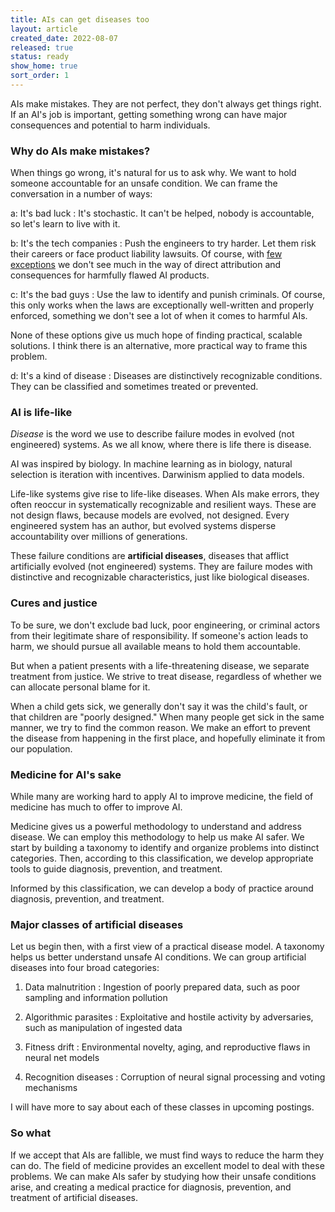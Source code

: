 ```yaml
---
title: AIs can get diseases too
layout: article
created_date: 2022-08-07
released: true
status: ready
show_home: true
sort_order: 1
---
```


AIs make mistakes. They are not perfect, they don't always get things
right.  If an AI's job is important, getting something wrong can have
major consequences and potential to harm individuals.

### Why do AIs make mistakes?

When things go wrong, it's natural for us to ask why. We want to hold
someone accountable for an unsafe condition. We can frame the
conversation in a number of ways:

a: It's bad luck
: It's stochastic. It can't be helped, nobody is accountable, so let's learn to live with it.

b: It's the tech companies
: Push the engineers to try harder. Let them risk their careers or
face product liability lawsuits. Of course, with [few
exceptions](https://www.theguardian.com/news/2018/mar/17/data-war-whistleblower-christopher-wylie-faceook-nix-bannon-trump)
we don't see much in the way of direct attribution and consequences
for harmfully flawed AI products.

c: It's the bad guys
: Use the law to identify and punish criminals. Of course, this only works when the laws
are exceptionally well-written and properly enforced, something we don't see a lot of
when it comes to harmful AIs.

None of these options give us much hope of finding practical, scalable
solutions. I think there is an alternative, more practical way to frame this problem.

d: It's a kind of disease
: Diseases are distinctively recognizable conditions. They can be classified and 
sometimes treated or prevented.

### AI is life-like

*Disease* is the word we use to describe failure modes in evolved (not
engineered) systems.  As we all know, where there is life there is
disease.

AI was inspired by biology. In machine learning as in biology, natural
selection is iteration with incentives. Darwinism applied to data
models. 

<!-- start_excerpt -->
Life-like systems give rise to life-like diseases. When AIs make
errors, they often reoccur in systematically recognizable and
resilient ways. These are not design flaws, because models are
evolved, not designed. Every engineered system has an author, but
evolved systems disperse accountability over millions of generations.
<!-- end_excerpt -->

These failure conditions are **artificial diseases**, diseases that
afflict artificially evolved (not engineered) systems. They are
failure modes with distinctive and recognizable characteristics, just
like biological diseases.

### Cures and justice
To be sure, we don't exclude bad luck, poor engineering, or criminal
actors from their legitimate share of responsibility. If someone's
action leads to harm, we should pursue all available means to hold
them accountable.

But when a patient presents with a life-threatening disease, we
separate treatment from justice. We strive to treat disease,
regardless of whether we can allocate personal blame for it.

When a child gets sick, we generally don't say it was the child's
fault, or that children are "poorly designed."  When many people get
sick in the same manner, we try to find the common reason. We make an
effort to prevent the disease from happening in the first place, and
hopefully eliminate it from our population.

### Medicine for AI's sake

While many are working hard to apply AI to improve medicine, the
field of medicine has much to offer to improve AI.

Medicine gives us a powerful methodology to understand and address
disease. We can employ this methodology to help us make AI safer.  We
start by building a taxonomy to identify and organize problems into
distinct categories. Then, according to this classification, we
develop appropriate tools to guide diagnosis, prevention, and
treatment.

Informed by this classification, we can develop a body of practice
around diagnosis, prevention, and treatment.


### Major classes of artificial diseases

Let us begin then, with a first view of a practical disease model.  A
taxonomy helps us better understand unsafe AI conditions.  We can
group artificial diseases into four broad categories:

1. Data malnutrition
: Ingestion of poorly prepared data, such as poor sampling and information pollution

2. Algorithmic parasites
: Exploitative and hostile activity by adversaries, such as manipulation of ingested data

3. Fitness drift
: Environmental novelty, aging, and reproductive flaws in neural net models

4. Recognition diseases
: Corruption of neural signal processing and voting mechanisms

I will have more to say about each of these classes in upcoming postings.

### So what

If we accept that AIs are fallible, we must find ways to reduce the
harm they can do.  The field of medicine provides an excellent model
to deal with these problems.  We can make AIs safer by studying how
their unsafe conditions arise, and creating a medical practice for
diagnosis, prevention, and treatment of artificial diseases.
